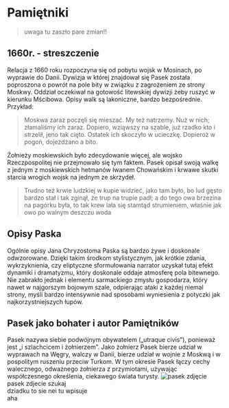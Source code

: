 # Pamiętniki
> uwaga tu zaszło pare zmian!!
## 1660r. - streszczenie
Relacja z 1660 roku rozpoczyna się od pobytu wojsk w Mosinach, po wyprawie do Danii. Dywizja w której znajdował się Pasek została poproszona o powrót na pole bity w związku z zagrożeniem ze strony Moskwy. Oddział oczekiwał na gotowość litewskiej dywizji żeby ruszyć w kierunku Mścibowa. Opisy walk są lakoniczne, bardzo bezpośrednie. Przykład: 
> Moskwa zaraz poczęli się mieszać. My też natrzemy. Nuż w nich; złamaliśmy ich zaraz. Dopiero, wziąwszy na szable, już rzadko kto i strzelił, jeno tak cięto. Ostatek ich skoczyło w ucieczkę. Dopieroż w pogoń, dojeżdżano a bito.

Żołnieży moskiewskich było zdecydowanie więcej, ale wojsko Rzeczpospolitej nie przejmowało się tym faktem. Pasek opisał swoją walkę z jednym z moskiewskich hetmanów Iwanem Chowańskim i krwawe skutki starcia wrogich wojsk na jednym ze skrzydeł. 

> Trudno też krwie ludzkiej w kupie widzieć, jako tam było, bo lud gęsto bardzo stał i tak zginął, że trup na trupie padł; a do tego owa brzezina na pagórku była, to tak krew lała się stamtąd strumieniem, właśnie jak owo po walnym deszczu woda
## Opisy Paska
Ogólnie opisy Jana Chryzostoma Paska są bardzo żywe i doskonale odwzorowane. Dzięki takim środkom stylistycznym, jak krótkie zdania, wykrzyknienia, czy eliptyczne sformułowania narrator uzyskał tutaj efekt dynamiki i dramatyzmu, który doskonale oddaje atmosferę pola bitewnego. Nie zabrakło jednak i elementu sarmackiego zmysłu gospodarza, który nawet w najgorszym bojowym szale, odpierając ataki z każdej niemal strony, myśli bardzo intensywnie nad sposobami wyniesienia z potyczki jak najkorzystniejszych łupów.
## Pasek jako bohater i autor Pamiętników
Pasek nazywa siebie podwójnym obywatelem („utraque civis”), ponieważ jest „i szlachcicem i żołnierzem”. Jako żołnierz Pasek bierze udział w wyprawach na Węgry, walczy w Danii, bierze udział w wojnie z Moskwą i w pospolitym ruszeniu przeciw Turkom. W tym okresie Pasek łączy cechy walecznego, odważnego żołnierza z przymiotami, używając współczesnego określenia, ciekawego świata turysty.
![pasek zdjęcie](https://www.autobaza.pl/page/wp-content/uploads/2014/02/passat-b5-1-9-tdi-autobaza.jpg)
pasek zdjecie szukaj <br />
dziadku to sie nei tu wpisuje <br />
aha <br />